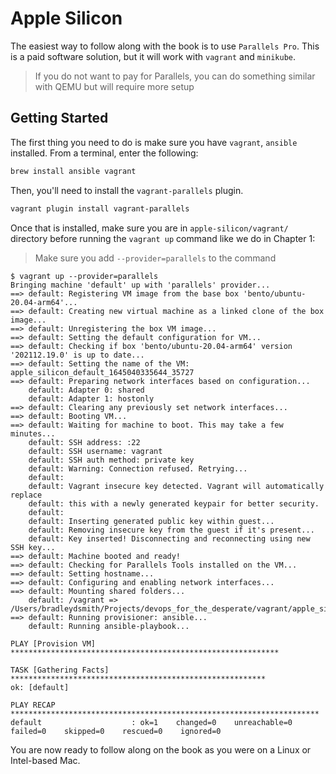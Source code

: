 # Apple Silicon

The easiest way to follow along with the book is to use `Parallels Pro`. This is a paid software solution, but it will work with `vagrant` and `minikube`.

> If you do not want to pay for Parallels, you can do something similar with QEMU but will require more setup

## Getting Started

The first thing you need to do is make sure you have `vagrant`, `ansible` installed. From a terminal, enter the following:

```bash
brew install ansible vagrant
```

Then, you'll need to install the `vagrant-parallels` plugin.

```bash
vagrant plugin install vagrant-parallels
```

Once that is installed, make sure you are in `apple-silicon/vagrant/` directory before running the `vagrant up` command like we do in Chapter 1:

> Make sure you add `--provider=parallels` to the command

```vagrant
$ vagrant up --provider=parallels
Bringing machine 'default' up with 'parallels' provider...
==> default: Registering VM image from the base box 'bento/ubuntu-20.04-arm64'...
==> default: Creating new virtual machine as a linked clone of the box image...
==> default: Unregistering the box VM image...
==> default: Setting the default configuration for VM...
==> default: Checking if box 'bento/ubuntu-20.04-arm64' version '202112.19.0' is up to date...
==> default: Setting the name of the VM: apple_silicon_default_1645040335644_35727
==> default: Preparing network interfaces based on configuration...
    default: Adapter 0: shared
    default: Adapter 1: hostonly
==> default: Clearing any previously set network interfaces...
==> default: Booting VM...
==> default: Waiting for machine to boot. This may take a few minutes...
    default: SSH address: :22
    default: SSH username: vagrant
    default: SSH auth method: private key
    default: Warning: Connection refused. Retrying...
    default:
    default: Vagrant insecure key detected. Vagrant will automatically replace
    default: this with a newly generated keypair for better security.
    default:
    default: Inserting generated public key within guest...
    default: Removing insecure key from the guest if it's present...
    default: Key inserted! Disconnecting and reconnecting using new SSH key...
==> default: Machine booted and ready!
==> default: Checking for Parallels Tools installed on the VM...
==> default: Setting hostname...
==> default: Configuring and enabling network interfaces...
==> default: Mounting shared folders...
    default: /vagrant => /Users/bradleydsmith/Projects/devops_for_the_desperate/vagrant/apple_silicon
==> default: Running provisioner: ansible...
    default: Running ansible-playbook...

PLAY [Provision VM] ************************************************************

TASK [Gathering Facts] *********************************************************
ok: [default]

PLAY RECAP *********************************************************************
default                    : ok=1    changed=0    unreachable=0    failed=0    skipped=0    rescued=0    ignored=0
```

You are now ready to follow along on the book as you were on a Linux or Intel-based Mac.
